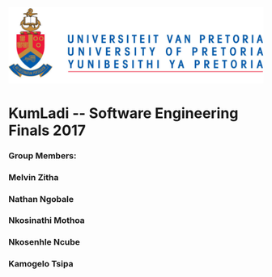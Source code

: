 ![UP Logo](https://raw.githubusercontent.com/KobusMarais/cos301_Longsword_Navigation/master/UP_Logo.PNG)

# KumLadi -- Software Engineering Finals 2017

### __Group Members__:
### Melvin Zitha

### Nathan Ngobale

### Nkosinathi Mothoa

### Nkosenhle Ncube

### Kamogelo Tsipa
